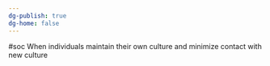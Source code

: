 ```yaml
---
dg-publish: true
dg-home: false
---
```

#soc 
When individuals maintain their own culture and minimize contact with new culture